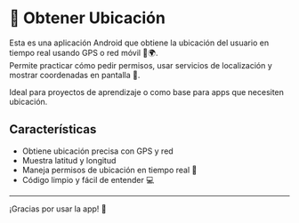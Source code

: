 # 📍 Obtener Ubicación

Esta es una aplicación Android que obtiene la ubicación del usuario en tiempo real usando GPS o red móvil 📱🌍.  
Permite practicar cómo pedir permisos, usar servicios de localización y mostrar coordenadas en pantalla 📡.  

Ideal para proyectos de aprendizaje o como base para apps que necesiten ubicación.

## Características  
- Obtiene ubicación precisa con GPS y red  
- Muestra latitud y longitud  
- Maneja permisos de ubicación en tiempo real 🔐  
- Código limpio y fácil de entender 💻  

---

¡Gracias por usar la app! 🚀
